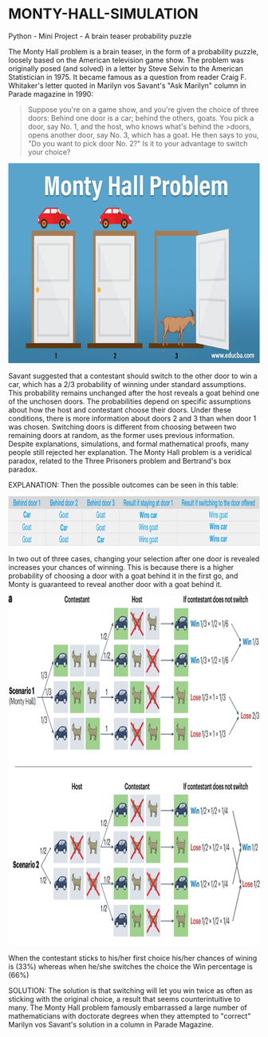 # MONTY-HALL-SIMULATION
Python - Mini Project - A brain teaser probability puzzle

The Monty Hall problem is a brain teaser, in the form of a probability puzzle, loosely based on the American television game show. The problem was originally posed (and solved) in a letter by Steve Selvin to the American Statistician in 1975. It became famous as a question from reader Craig F. Whitaker's letter quoted in Marilyn vos Savant's "Ask Marilyn" column in Parade magazine in 1990:

>Suppose you're on a game show, and you're given the choice of three doors: Behind one door is a car; behind the others, goats. You pick a door, say No. 1, and the host, who knows what's behind the >doors, opens another door, say No. 3, which has a goat. He then says to you, "Do you want to pick door No. 2?" Is it to your advantage to switch your choice?

<p align="center">
  <img src="https://github.com/A-Chandini-Devi/MONTY-HALL-SIMULATION/blob/main/Monty-Hall-Problem-1.jpg" alt="3 Doors with 1 car and 2 goats" width="600" height="400">
</p>

 
Savant suggested that a contestant should switch to the other door to win a car, which has a 2/3 probability of winning under standard assumptions. This probability remains unchanged after the host reveals a goat behind one of the unchosen doors. The probabilities depend on specific assumptions about how the host and contestant choose their doors. Under these conditions, there is more information about doors 2 and 3 than when door 1 was chosen. Switching doors is different from choosing between two remaining doors at random, as the former uses previous information. Despite explanations, simulations, and formal mathematical proofs, many people still rejected her explanation. The Monty Hall problem is a veridical paradox, related to the Three Prisoners problem and Bertrand's box paradox.

EXPLANATION:
Then the possible outcomes can be seen in this table:
<p align="center">
  <img src="https://github.com/A-Chandini-Devi/MONTY-HALL-SIMULATION/blob/main/Montey%20Hall%20Problem3.png" alt="Possible outcome table refer wikipedia" width="800" height="100">
</p>

In two out of three cases, changing your selection after one door is revealed increases your chances of winning. This is because there is a higher probability of choosing a door with a goat behind it in the first go, and Monty is guaranteed to reveal another door with a goat behind it.
<p align="center">
  <img src="https://github.com/A-Chandini-Devi/MONTY-HALL-SIMULATION/blob/main/Montey%20Hall%20Problem4.png" alt="Possible outcome table refer wikipedia" width="700" height="700">
</p>

When the contestant sticks to his/her first choice his/her chances of wining is (33%)	whereas when he/she switches the choice the Win percentage is (66%)

SOLUTION:
The solution is that switching will let you win twice as often as sticking with the original choice, a result that seems counterintuitive to many. The Monty Hall problem famously embarrassed a large number of mathematicians with doctorate degrees when they attempted to "correct" Marilyn vos Savant's solution in a column in Parade Magazine.
